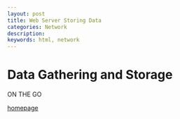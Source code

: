 ```yaml
---
layout: post
title: Web Server Storing Data
categories: Network
description: 
keywords: html, network
---
```



# Data Gathering and Storage

ON THE GO

[homepage](/)
